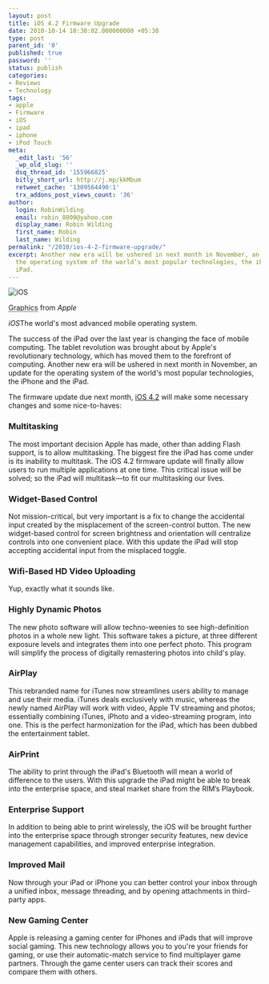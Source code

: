 ```yaml
---
layout: post
title: iOS 4.2 Firmware Upgrade
date: 2010-10-14 10:30:02.000000000 +05:30
type: post
parent_id: '0'
published: true
password: ''
status: publish
categories:
- Reviews
- Technology
tags:
- apple
- Firmware
- iOS
- ipad
- iphone
- iPod Touch
meta:
  _edit_last: '56'
  _wp_old_slug: ''
  dsq_thread_id: '155966825'
  bitly_short_url: http://j.mp/kkMbum
  retweet_cache: '1309564490:1'
  trx_addons_post_views_count: '36'
author:
  login: RobinWilding
  email: robin_8000@yahoo.com
  display_name: Robin Wilding
  first_name: Robin
  last_name: Wilding
permalink: "/2010/ios-4-2-firmware-upgrade/"
excerpt: Another new era will be ushered in next month in November, an update for
  the operating system of the world’s most popular technologies, the iPhone and the
  iPad.
---
```

<div class="figure"><img src="/static/2010/10/ios-app-platform.jpg" alt="iOS" />
<p class="credit"><abbr class="type" title="Graphics">Graphics</abbr> from <cite>Apple</cite></p>
<p class="caption"><em class="title">iOS</em>The world's most advanced mobile operating system.</p>
</div>

<p>The success of the iPad over the last year is changing the face of mobile computing. The tablet revolution was brought about by Apple's revolutionary technology, which has moved them to the forefront of computing. Another new era will be ushered in next month in November, an update for the operating system of the world's most popular technologies, the iPhone and the iPad.</p>
<p>The firmware update due next month, <a href="http://www.apple.com/iphone/ios4/">iOS 4.2</a> will make some necessary changes and some nice-to-haves:</p>
<h3>Multitasking</h3>
<p>The most important decision Apple has made, other than adding Flash support, is to allow multitasking. The biggest fire the iPad has come under is its inability to multitask. The iOS 4.2 firmware update will finally allow users to run multiple applications at one time. This critical issue will be solved; so the iPad will multitask&mdash;to fit our multitasking our lives.</p>
<h3>Widget-Based Control</h3>
<p>Not mission-critical, but very important is a fix to change the accidental input created by the misplacement of the screen-control button. The new widget-based control for screen brightness and orientation will centralize controls into one convenient place. With this update the iPad will stop accepting accidental input from the misplaced toggle.</p>
<h3>Wifi-Based HD Video Uploading</h3>
<p>Yup, exactly what it sounds like.</p>
<h3>Highly Dynamic Photos</h3>
<p>The new photo software will allow techno-weenies to see high-definition photos in a whole new light. This software takes a picture, at three different exposure levels and integrates them into one perfect photo. This program will simplify the process of digitally remastering photos into child's play.</p>
<h3>AirPlay</h3>
<p>This rebranded name for iTunes now streamlines users ability to manage and use their media. iTunes deals exclusively with music, whereas the newly named AirPlay will work with video, Apple TV streaming and photos; essentially combining iTunes, iPhoto and a video-streaming program, into one. This is the perfect harmonization for the iPad, which has been dubbed the entertainment tablet.</p>
<h3>AirPrint</h3>
<p>The ability to print through the iPad's Bluetooth will mean a world of difference to the users. With this upgrade the iPad might be able to break into the enterprise space, and steal market share from the RIM&rsquo;s Playbook.</p>
<h3>Enterprise Support</h3>
<p>In addition to being able to print wirelessly, the iOS will be brought further into the enterprise space through stronger security features, new device management capabilities, and improved enterprise integration.</p>
<h3>Improved Mail</h3>
<p>Now through your iPad or iPhone you can better control your inbox through a unified inbox, message threading, and by opening attachments in third-party apps.</p>
<h3>New Gaming Center</h3>
<p>Apple is releasing a gaming center for iPhones and iPads that will improve social gaming. This new technology allows you to you're your friends for gaming, or use their automatic-match service to find multiplayer game partners. Through the game center users can track their scores and compare them with others.</p>
